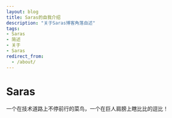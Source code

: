 ```yaml
---
layout: blog
title: Saras的自我介绍
description: "关于Saras博客角落自述"
tags: 
- Saras
- 简述
- 关于
- Saras
redirect_from:
  - /about/
---
```


# Saras

  一个在技术道路上不停前行的菜鸟，一个在巨人肩膀上瞎比比的逗比！
 

